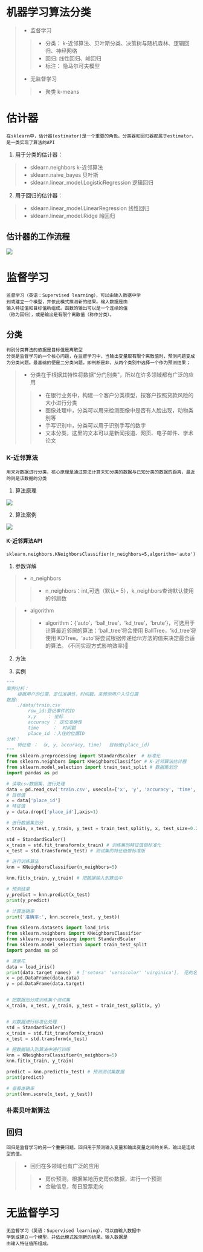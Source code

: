 # 机器学习算法分类
>- 监督学习
>>- 分类： k-近邻算法、贝叶斯分类、决策树与随机森林、逻辑回归、神经网络
>>- 回归: 线性回归、岭回归
>>- 标注： 隐马尔可夫模型
>- 无监督学习
>>- 聚类    k-means
# 估计器
    在sklearn中，估计器(estimator)是一个重要的角色，分类器和回归器都属于estimator，是一类实现了算法的API
1. 用于分类的估计器：
>- sklearn.neighbors	k-近邻算法
>- sklearn.naive_bayes      贝叶斯
>- sklearn.linear_model.LogisticRegression     逻辑回归
2. 用于回归的估计器：
>- sklearn.linear_model.LinearRegression     线性回归
>- sklearn.linear_model.Ridge      岭回归 
## 估计器的工作流程
![](https://note.youdao.com/yws/public/resource/4d9f2b353221035aa2dc87736c84e628/xmlnote/A4294BB53BE84724BC772F4FEF5CBDE7/7591)

# 监督学习
    监督学习（英语：Supervised learning），可以由输入数据中学
    到或建立一个模型，并依此模式推测新的结果。输入数据是由
    输入特征值和目标值所组成。函数的输出可以是一个连续的值
    （称为回归），或是输出是有限个离散值（称作分类）。
## 分类
    判别分类算法的依据是目标值是离散型
    分类是监督学习的一个核心问题，在监督学习中，当输出变量取有限个离散值时，预测问题变成为分类问题。最基础的便是二分类问题，即判断是非，从两个类别中选择一个作为预测结果；
>- 分类在于根据其特性将数据“分门别类”，所以在许多领域都有广泛的应用
>>- 在银行业务中，构建一个客户分类模型，按客户按照贷款风险的大小进行分类
>>- 图像处理中，分类可以用来检测图像中是否有人脸出现，动物类别等
>>- 手写识别中，分类可以用于识别手写的数字
>>- 文本分类，这里的文本可以是新闻报道、网页、电子邮件、学术论文
### K-近邻算法
    用来对数据进行分类，核心原理是通过算法计算未知分类的数据与已知分类的数据的距离，最近的则是该数据的分类
1. 算法原理

![](https://note.youdao.com/yws/public/resource/4d9f2b353221035aa2dc87736c84e628/xmlnote/1BD966C69ADB4BE3B5CB14EC91EEBCA7/7593)

2. 算法案例
    
![](https://note.youdao.com/yws/public/resource/4d9f2b353221035aa2dc87736c84e628/xmlnote/36C947FDC5D34FDBA1E251E1CCD2BB1C/7595)
#### K-近邻算法API
    sklearn.neighbors.KNeighborsClassifier(n_neighbors=5,algorithm='auto')
1. 参数详解
>- n_neighbors
>>- n_neighbors：int,可选（默认= 5），k_neighbors查询默认使用的邻居数 

>- algorithm
>>- algorithm：{‘auto’，‘ball_tree’，‘kd_tree’，‘brute’}，可选用于计算最近邻居的算法：‘ball_tree’将会使用 BallTree，‘kd_tree’将使用 KDTree。‘auto’将尝试根据传递给fit方法的值来决定最合适的算法。 (不同实现方式影响效率)
2. 方法

3. 实例
```python
"""
案例分析：
    根据用户的位置，定位准确性，时间戳，来预测用户入住位置
数据:
    ./data/train.csv
        row_id:登记事件的ID
        x,y    ： 坐标
        accuracy ： 定位准确性
        time     ：  时间戳
        place_id ：入住的位置ID
分析：
    特征值 ： （x, y, accuracy, time）  目标值(place_id)
"""
from sklearn.preprocessing import StandardScaler  # 标准化
from sklearn.neighbors import KNeighborsClassifier # K-近邻算法估计器
from sklearn.model_selection import train_test_split # 数据集划分
import pandas as pd

# 读取csv数据集，进行处理
data = pd.read_csv('train.csv', usecols=['x', 'y', 'accuracy', 'time', 'place_id'])
# 目标值
x = data['place_id']
# 特征值
y = data.drop(['place_id'],axis=1)

# 进行数据集划分
x_train, x_test, y_train, y_test = train_test_split(y, x, test_size=0.25)

std = StandardScaler()
x_train = std.fit_transform(x_train) # 训练集的特征值做标准化
x_test = std.transform(x_test) # 测试集的特征值做标准版

# 进行训练算法
knn = KNeighborsClassifier(n_neighbors=5)

knn.fit(x_train, y_train) # 把数据输入到算法中

# 预测结果
y_predict = knn.predict(x_test)
print(y_predict)

# 计算准确率
print('准确率:', knn.score(x_test, y_test))
```

```python
from sklearn.datasets import load_iris
from sklearn.neighbors import KNeighborsClassifier
from sklearn.preprocessing import StandardScaler
from sklearn.model_selection import train_test_split
import pandas as pd

# 鸢尾花
data = load_iris()
print(data.target_names)  # ['setosa' 'versicolor' 'virginica']， 花的名称
x = pd.DataFrame(data.data)
y = pd.DataFrame(data.target)


# 把数据划分成训练集个测试集
x_train, x_test, y_train, y_test = train_test_split(x, y)


# 对数据进行标准化处理
std = StandardScaler()
x_train = std.fit_transform(x_train)
x_test = std.transform(x_test)

# 把数据输入到算法中进行训练
knn = KNeighborsClassifier(n_neighbors=5)
knn.fit(x_train, y_train)

predict = knn.predict(x_test) # 预测测试集数据
print(predict)

# 查看准确率
print(knn.score(x_test, y_test))
```
### 朴素贝叶斯算法
## 回归
    回归是监督学习的另一个重要问题。回归用于预测输入变量和输出变量之间的关系，输出是连续型的值。
>- 回归在多领域也有广泛的应用
>>- 房价预测，根据某地历史房价数据，进行一个预测
>>- 金融信息，每日股票走向


# 无监督学习
    无监督学习（英语：Supervised learning），可以由输入数据中
    学到或建立一个模型，并依此模式推测新的结果。输入数据是
    由输入特征值所组成。



 